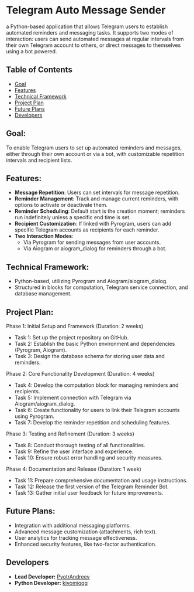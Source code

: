 # Telegram Auto Message Sender
a Python-based application that allows Telegram users to establish automated reminders and messaging tasks. It supports two modes of interaction: users can send automated messages at regular intervals from their own Telegram account to others, or direct messages to themselves using a bot powered.

## Table of Contents
- [Goal](#Goal)
- [Features](#Features)
- [Technical Framework](#Technical-Framework)
- [Project Plan](#Project-Plan)
- [Future Plans](#Future-Plans)
- [Developers](#Developers)

## Goal: 
To enable Telegram users to set up automated reminders and messages, either through their own account or via a bot, with customizable repetition intervals and recipient lists.

## Features:
- **Message Repetition**: Users can set intervals for message repetition.
- **Reminder Management**: Track and manage current reminders, with options to activate or deactivate them.
- **Reminder Scheduling**: Default start is the creation moment; reminders run indefinitely unless a specific end time is set.
- **Recipient Customization**: If linked with Pyrogram, users can add specific Telegram accounts as recipients for each reminder.
- **Two Interaction Modes**:
  - Via Pyrogram for sending messages from user accounts.
  - Via Aiogram or aiogram_dialog for reminders through a bot.

## Technical Framework:
- Python-based, utilizing Pyrogram and Aiogram/aiogram_dialog.
- Structured in blocks for computation, Telegram service connection, and database management.

## Project Plan:
Phase 1: Initial Setup and Framework (Duration: 2 weeks)
- Task 1: Set up the project repository on GitHub.
- Task 2: Establish the basic Python environment and dependencies (Pyrogram, Aiogram).
- Task 3: Design the database schema for storing user data and reminders.

Phase 2: Core Functionality Development (Duration: 4 weeks)
- Task 4: Develop the computation block for managing reminders and recipients.
- Task 5: Implement connection with Telegram via Aiogram/aiogram_dialog.
- Task 6: Create functionality for users to link their Telegram accounts using Pyrogram.
- Task 7: Develop the reminder repetition and scheduling features.

Phase 3: Testing and Refinement (Duration: 3 weeks)
- Task 8: Conduct thorough testing of all functionalities.
- Task 9: Refine the user interface and experience.
- Task 10: Ensure robust error handling and security measures.

Phase 4: Documentation and Release (Duration: 1 week)
- Task 11: Prepare comprehensive documentation and usage instructions.
- Task 12: Release the first version of the Telegram Reminder Bot.
- Task 13: Gather initial user feedback for future improvements.

## Future Plans:
- Integration with additional messaging platforms.
- Advanced message customization (attachments, rich text).
- User analytics for tracking message effectiveness.
- Enhanced security features, like two-factor authentication.

## Developers
- **Lead Developer:** [PyotrAndreev](https://github.com/PyotrAndreev)
- **Python Developer:** [kiyomiqqq](https://github.com/kiyomiqqq)
